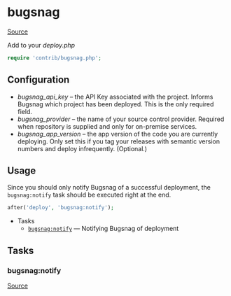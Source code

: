 <!-- DO NOT EDIT THIS FILE! -->
<!-- Instead edit contrib/bugsnag.php -->
<!-- Then run bin/docgen -->

# bugsnag

[Source](/contrib/bugsnag.php)


Add to your _deploy.php_

```php
require 'contrib/bugsnag.php';
```

## Configuration

- *bugsnag_api_key* – the API Key associated with the project. Informs Bugsnag which project has been deployed. This is the only required field.
- *bugsnag_provider* – the name of your source control provider. Required when repository is supplied and only for on-premise services.
- *bugsnag_app_version* – the app version of the code you are currently deploying. Only set this if you tag your releases with semantic version numbers and deploy infrequently. (Optional.)

## Usage

Since you should only notify Bugsnag of a successful deployment, the `bugsnag:notify` task should be executed right at the end.

```php
after('deploy', 'bugsnag:notify');
```


* Tasks
  * [`bugsnag:notify`](#bugsnagnotify) — Notifying Bugsnag of deployment


## Tasks
### bugsnag:notify
[Source](https://github.com/deployphp/deployer/search?q=bugsnag%3Anotify+in%3Afile+language%3Aphp+path%3Acontrib+filename%3Abugsnag.php)



